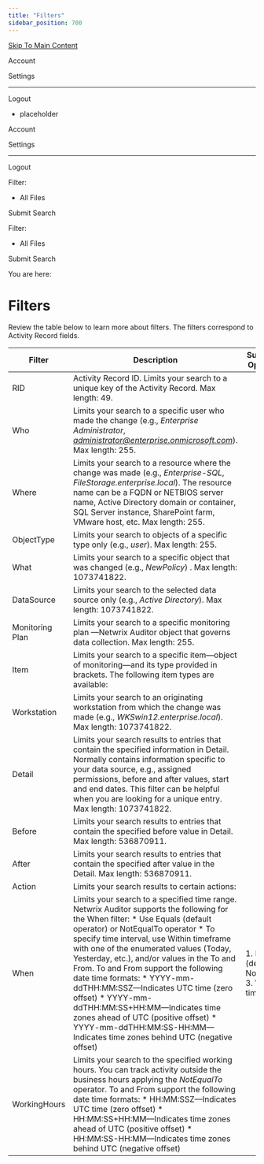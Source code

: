 ```yaml
---
title: "Filters"
sidebar_position: 700
---
```


[Skip To Main Content](#)

Account

Settings

---

Logout

* placeholder

Account

Settings

---

Logout

Filter: 

* All Files

Submit Search

Filter: 

* All Files

Submit Search

You are here:

# Filters

Review the table below to learn more about filters. The filters correspond to Activity Record fields.

| Filter | Description | Supported Operators |
| --- | --- | --- |
| RID | Activity Record ID. Limits your search to a unique key of the Activity Record.  Max length: 49. | |  | | --- | | * Contains (default) | | * DoesNotContain | | * Equals | | * NotEqualTo | | * StartsWith | | * EndsWith | |
| Who | Limits your search to a specific user who made the change (e.g., *Enterprise Administrator*, *administrator@enterprise.onmicrosoft.com*).  Max length: 255. | |  | | --- | | * Contains (default) | | * DoesNotContain | | * Equals | | * NotEqualTo | | * StartsWith | | * EndsWith | | * InGroup | | * NotInGroup | |
| Where | Limits your search to a resource where the change was made (e.g., *Enterprise-SQL*, *FileStorage.enterprise.local*).  The resource name can be a FQDN or NETBIOS server name, Active Directory domain or container, SQL Server instance, SharePoint farm, VMware host, etc.  Max length: 255. | |  | | --- | | * Contains (default) | | * DoesNotContain | | * Equals | | * NotEqualTo | | * StartsWith | | * EndsWith | |
| ObjectType | Limits your search to objects of a specific type only (e.g., *user*).  Max length: 255. | |  | | --- | | * Contains (default) | | * DoesNotContain | | * Equals | | * NotEqualTo | | * StartsWith | | * EndsWith | |
| What | Limits your search to a specific object that was changed (e.g., *NewPolicy*) .  Max length: 1073741822. | |  | | --- | | * Contains (default) | | * DoesNotContain | | * Equals | | * NotEqualTo | | * StartsWith | | * EndsWith | |
| DataSource | Limits your search to the selected data source only (e.g., *Active Directory*).  Max length: 1073741822. | |  | | --- | | * Contains (default) | | * DoesNotContain | | * Equals | | * NotEqualTo | | * StartsWith | | * EndsWith | |
| Monitoring Plan | Limits your search to a specific monitoring plan —Netwrix Auditor object that governs data collection.  Max length: 255. | |  | | --- | | * Contains (default) | | * DoesNotContain | | * Equals | | * NotEqualTo | | * StartsWith | | * EndsWith | |
| Item | Limits your search to a specific item—object of monitoring—and its type provided in brackets.  The following item types are available:   |  |  | | --- | --- | | * AD container | * NetApp | | * Computer | * Office 365 tenant | | * Domain | * Oracle Database instance | | * EMC Isilon | * SharePoint farm | | * EMC VNX/VNXe | * SQL Server instance | | * Integration | * VMware ESX/ESXi/vCenter | | * IP range | * Windows file share |   Max length: 1073741822. | |  | | --- | | * Contains (default) | | * DoesNotContain | | * Equals | | * NotEqualTo | | * StartsWith | | * EndsWith | |
| Workstation | Limits your search to an originating workstation from which the change was made (e.g., *WKSwin12.enterprise.local*).  Max length: 1073741822. | |  | | --- | | * Contains (default) | | * DoesNotContain | | * Equals | | * NotEqualTo | | * StartsWith | | * EndsWith | |
| Detail | Limits your search results to entries that contain the specified information in Detail. Normally contains information specific to your data source, e.g., assigned permissions, before and after values, start and end dates.  This filter can be helpful when you are looking for a unique entry.  Max length: 1073741822. | |  | | --- | | * Contains (default) | |  | | * Equals | | * NotEqualTo | | * StartsWith | | * EndsWith | |
| Before | Limits your search results to entries that contain the specified before value in Detail.  Max length: 536870911. | |  | | --- | | * Contains (default) | | * DoesNotContain | | * Equals | | * NotEqualTo | | * StartsWith | | * EndsWith | |
| After | Limits your search results to entries that contain the specified after value in the Detail.  Max length: 536870911. | |  | | --- | | * Contains (default) | | * DoesNotContain | | * Equals | | * NotEqualTo | | * StartsWith | | * EndsWith | |
| Action | Limits your search results to certain actions:   |  |  | | --- | --- | | * Added | * Add (Failed Attempt) | | * Removed | * Remove (Failed Attempt) | | * Modified | * Modify (Failed Attempt) | | * Read | * Read (Failed Attempt) | | * Moved | * Move (Failed Attempt) | | * Renamed | * Rename (Failed Attempt) | | * Checked in | * Checked out | | * Discard check out | * Successful Logon | | * Failed Logon | * Logoff | | * Copied | * Sent | | * Session start | * Session end | | * Activated |  | | |  | | --- | | * Equals (default) | | * NotEqualTo | |
| When | Limits your search to a specified time range.  Netwrix Auditor supports the following for the When filter:   * Use Equals (default operator) or NotEqualTo operator * To specify time interval, use Within timeframe with one of the enumerated values (Today, Yesterday, etc.), and/or values in the To and From.   To and From support the following date time formats:   * YYYY-mm-ddTHH:MM:SSZ—Indicates UTC time (zero offset) * YYYY-mm-ddTHH:MM:SS+HH:MM—Indicates time zones ahead of UTC (positive offset) * YYYY-mm-ddTHH:MM:SS-HH:MM—Indicates time zones behind UTC (negative offset) | 1. Equals (default) 2. NotEqualTo 3. Within timeframe:  |  | | --- | | * Today | | * Yesterday | | * LastSevenDays | | * LastThirtyDays | | * Equals (default) | | * NotEqualTo |  2. From..To interval |
| WorkingHours | Limits your search to the specified working hours. You can track activity outside the business hours applying the *NotEqualTo* operator.  To and From support the following date time formats:   * HH:MM:SSZ—Indicates UTC time (zero offset) * HH:MM:SS+HH:MM—Indicates time zones ahead of UTC (positive offset) * HH:MM:SS-HH:MM—Indicates time zones behind UTC (negative offset) | |  | | --- | | * "From..To" interval | | * Equals (default) | | * NotEqualTo | |
